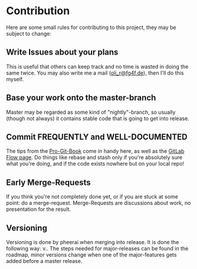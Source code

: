 # Contribution

Here are some small rules for contributing to this project, they may be
subject to change:

## Write Issues about your plans

This is useful that others can keep track and no time is wasted in doing the same twice. You may also write me a mail (oli_r@fg4f.de), then I'll do this myself.

## Base your work onto the master-branch

Master may be regarded as some kind of "nightly"-branch, so usually (though not always) it contains stable code that is going to get into release.

## Commit FREQUENTLY and WELL-DOCUMENTED

The tips from the [Pro-Git-Book][1] come in handy here, as well as the [GitLab Flow page][2].
Do things like rebase and stash only if you're absolutely sure what you're doing, and if the code exists nowhere but on your local repo!

## Early Merge-Requests
If you think you're not completely done yet, or if you are stuck at some point: do a merge-request. Merge-Requests are discussions about work, no presentation for the result.

## Versioning
Versioning is done by pheerai when merging into release. It is done the following way: v<major>.<minor>.<bugfix>
The steps needed for major-releases can be found in the roadmap, minor versions change when one of the major-features gets added before a master release.

[1]: http://www.git-scm.com/book/en/v2
[2]: https://about.gitlab.com/2014/09/29/gitlab-flow/
